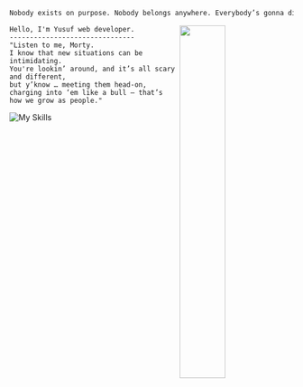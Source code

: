 
```css
Nobody exists on purpose. Nobody belongs anywhere. Everybody’s gonna die. Come watch TV?
```


 <img align="right" width="40%" src="https://user-images.githubusercontent.com/112738975/188952398-5b3b140b-b879-4e0d-8303-d321c2f1d051.gif">


```
Hello, I'm Yusuf web developer.
-------------------------------
"Listen to me, Morty. 
I know that new situations can be intimidating. 
You're lookin’ around, and it’s all scary and different,
but y’know … meeting them head-on, 
charging into ‘em like a bull — that’s how we grow as people."
```


![My Skills](https://skillicons.dev/icons?i=js,html,css,bootstrap,figma,xd,ps,wordpress,vscode,tailwind,nodejs,svelte,react,redux)
